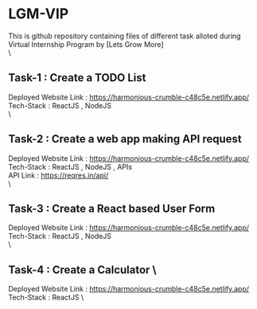# LGM-VIP
This is github repository containing files of different task alloted during Virtual Internship Program by [Lets Grow More] \
\
## Task-1 : Create a TODO List
Deployed Website Link : https://harmonious-crumble-c48c5e.netlify.app/ \
Tech-Stack : ReactJS , NodeJS \
\
## Task-2 : Create a web app making API request
Deployed Website Link : https://harmonious-crumble-c48c5e.netlify.app/ \
Tech-Stack : ReactJS , NodeJS , APIs \
API Link : https://reqres.in/api/ \
\
## Task-3 : Create a React based User Form
Deployed Website Link : https://harmonious-crumble-c48c5e.netlify.app/ \
Tech-Stack : ReactJS , NodeJS \
\
## Task-4 : Create a Calculator \
Deployed Website Link : https://harmonious-crumble-c48c5e.netlify.app/ \
Tech-Stack : ReactJS \
